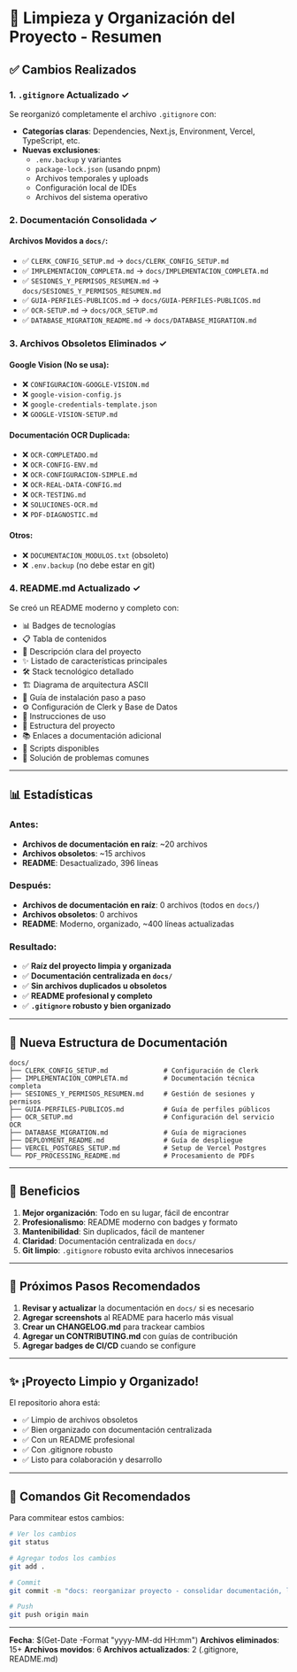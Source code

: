 # 🧹 Limpieza y Organización del Proyecto - Resumen

## ✅ Cambios Realizados

### 1. `.gitignore` Actualizado ✓
Se reorganizó completamente el archivo `.gitignore` con:
- **Categorías claras**: Dependencies, Next.js, Environment, Vercel, TypeScript, etc.
- **Nuevas exclusiones**:
  - `.env.backup` y variantes
  - `package-lock.json` (usando pnpm)
  - Archivos temporales y uploads
  - Configuración local de IDEs
  - Archivos del sistema operativo

### 2. Documentación Consolidada ✓

#### Archivos Movidos a `docs/`:
- ✅ `CLERK_CONFIG_SETUP.md` → `docs/CLERK_CONFIG_SETUP.md`
- ✅ `IMPLEMENTACION_COMPLETA.md` → `docs/IMPLEMENTACION_COMPLETA.md`
- ✅ `SESIONES_Y_PERMISOS_RESUMEN.md` → `docs/SESIONES_Y_PERMISOS_RESUMEN.md`
- ✅ `GUIA-PERFILES-PUBLICOS.md` → `docs/GUIA-PERFILES-PUBLICOS.md`
- ✅ `OCR-SETUP.md` → `docs/OCR_SETUP.md`
- ✅ `DATABASE_MIGRATION_README.md` → `docs/DATABASE_MIGRATION.md`

### 3. Archivos Obsoletos Eliminados ✓

#### Google Vision (No se usa):
- ❌ `CONFIGURACION-GOOGLE-VISION.md`
- ❌ `google-vision-config.js`
- ❌ `google-credentials-template.json`
- ❌ `GOOGLE-VISION-SETUP.md`

#### Documentación OCR Duplicada:
- ❌ `OCR-COMPLETADO.md`
- ❌ `OCR-CONFIG-ENV.md`
- ❌ `OCR-CONFIGURACION-SIMPLE.md`
- ❌ `OCR-REAL-DATA-CONFIG.md`
- ❌ `OCR-TESTING.md`
- ❌ `SOLUCIONES-OCR.md`
- ❌ `PDF-DIAGNOSTIC.md`

#### Otros:
- ❌ `DOCUMENTACION_MODULOS.txt` (obsoleto)
- ❌ `.env.backup` (no debe estar en git)

### 4. README.md Actualizado ✓

Se creó un README moderno y completo con:
- 📊 Badges de tecnologías
- 📋 Tabla de contenidos
- 🎯 Descripción clara del proyecto
- ✨ Listado de características principales
- 🛠️ Stack tecnológico detallado
- 🏗️ Diagrama de arquitectura ASCII
- 🚀 Guía de instalación paso a paso
- ⚙️ Configuración de Clerk y Base de Datos
- 📖 Instrucciones de uso
- 📁 Estructura del proyecto
- 📚 Enlaces a documentación adicional
- 📝 Scripts disponibles
- 🐛 Solución de problemas comunes

---

## 📊 Estadísticas

### Antes:
- **Archivos de documentación en raíz**: ~20 archivos
- **Archivos obsoletos**: ~15 archivos
- **README**: Desactualizado, 396 líneas

### Después:
- **Archivos de documentación en raíz**: 0 archivos (todos en `docs/`)
- **Archivos obsoletos**: 0 archivos
- **README**: Moderno, organizado, ~400 líneas actualizadas

### Resultado:
- ✅ **Raíz del proyecto limpia y organizada**
- ✅ **Documentación centralizada en `docs/`**
- ✅ **Sin archivos duplicados u obsoletos**
- ✅ **README profesional y completo**
- ✅ **`.gitignore` robusto y bien organizado**

---

## 📂 Nueva Estructura de Documentación

```
docs/
├── CLERK_CONFIG_SETUP.md              # Configuración de Clerk
├── IMPLEMENTACION_COMPLETA.md         # Documentación técnica completa
├── SESIONES_Y_PERMISOS_RESUMEN.md     # Gestión de sesiones y permisos
├── GUIA-PERFILES-PUBLICOS.md          # Guía de perfiles públicos
├── OCR_SETUP.md                       # Configuración del servicio OCR
├── DATABASE_MIGRATION.md              # Guía de migraciones
├── DEPLOYMENT_README.md               # Guía de despliegue
├── VERCEL_POSTGRES_SETUP.md           # Setup de Vercel Postgres
└── PDF_PROCESSING_README.md           # Procesamiento de PDFs
```

---

## 🎯 Beneficios

1. **Mejor organización**: Todo en su lugar, fácil de encontrar
2. **Profesionalismo**: README moderno con badges y formato
3. **Mantenibilidad**: Sin duplicados, fácil de mantener
4. **Claridad**: Documentación centralizada en `docs/`
5. **Git limpio**: `.gitignore` robusto evita archivos innecesarios

---

## 🚀 Próximos Pasos Recomendados

1. **Revisar y actualizar** la documentación en `docs/` si es necesario
2. **Agregar screenshots** al README para hacerlo más visual
3. **Crear un CHANGELOG.md** para trackear cambios
4. **Agregar un CONTRIBUTING.md** con guías de contribución
5. **Agregar badges de CI/CD** cuando se configure

---

## ✨ ¡Proyecto Limpio y Organizado!

El repositorio ahora está:
- ✅ Limpio de archivos obsoletos
- ✅ Bien organizado con documentación centralizada
- ✅ Con un README profesional
- ✅ Con .gitignore robusto
- ✅ Listo para colaboración y desarrollo

---

## 📝 Comandos Git Recomendados

Para commitear estos cambios:

```bash
# Ver los cambios
git status

# Agregar todos los cambios
git add .

# Commit
git commit -m "docs: reorganizar proyecto - consolidar documentación, limpiar archivos obsoletos y actualizar README"

# Push
git push origin main
```

---

**Fecha**: $(Get-Date -Format "yyyy-MM-dd HH:mm")
**Archivos eliminados**: 15+
**Archivos movidos**: 6
**Archivos actualizados**: 2 (.gitignore, README.md)
